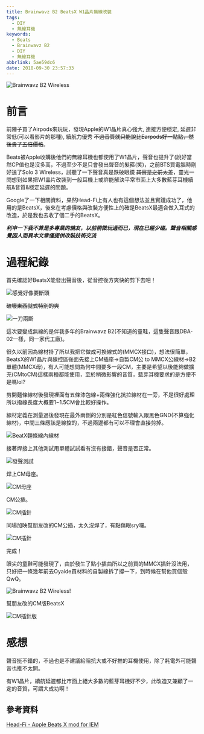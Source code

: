 ```yaml
---
title: Brainwavz B2 BeatsX W1晶片無線改裝
tags:
  - DIY
  - 無線耳機
keywords:
  - Beats
  - Brainwavz B2
  - DIY
  - 無線耳機
abbrlink: 5ae59dc6
date: 2018-09-30 23:57:33
---
```


![Brainwavz B2 Wireless](https://res.cloudinary.com/driftkingtw/image/upload/f_auto/v1538323439/blog/2018/09/30/Brainwavz-B2-BeatsX-W1%E6%99%B6%E7%89%87%E7%84%A1%E7%B7%9A%E6%94%B9%E8%A3%9D/P_20180930_233734_vHDR_Auto.jpg)

# 前言

前陣子買了Airpods來玩玩，發現Apple的W1晶片真心強大, 連接方便穩定, 延遲非常低(可以看影片的那種), 續航力優秀 ~~不過音質就只能說比Earpods好一點點，然後貴了五倍價格~~。

Beats被Apple收購後他們的無線耳機也都使用了W1晶片，聲音也提升了(說好當然CP值也是沒多高，不過至少不是只會發出聲音的髮箍(笑)，之前BTS買電腦時剛好送了Solo 3 Wireless，試聽了一下聲音真是跌破眼鏡 ~~其實是之前太差~~，靈光一閃想到如果把W1晶片改裝到一般耳機上或許能解決平常市面上大多數藍芽耳機續航&音質&穩定延遲的問題。

Google了一下相關資料，果然Head-Fi上有人也有這個想法並且實踐成功了，他用的是BeatsX，後來在考慮價格與改裝方便性上的確是BeatsX最適合做入耳式的改造，於是我也去收了個二手的BeatsX。

<strong>*利申一下我不算是多專業的燒友，以前稍微玩過而已，現在已經少碰。聲音相關感覺因人而異本文章僅提供改裝技術交流*</strong>

# 過程紀錄

首先確認好BeatsX能發出聲音後，從音控後方爽快的剪下去吧！

![感覺好像要斷頭](https://res.cloudinary.com/driftkingtw/image/upload/f_auto/a_90/v1538323416/blog/2018/09/30/Brainwavz-B2-BeatsX-W1%E6%99%B6%E7%89%87%E7%84%A1%E7%B7%9A%E6%94%B9%E8%A3%9D/P_20180930_184454_vHDR_Auto.jpg)

~~破壞東西就式特別的爽~~

![一刀兩斷](https://res.cloudinary.com/driftkingtw/image/upload/f_auto/v1538323418/blog/2018/09/30/Brainwavz-B2-BeatsX-W1%E6%99%B6%E7%89%87%E7%84%A1%E7%B7%9A%E6%94%B9%E8%A3%9D/P_20180930_184650_vHDR_Auto.jpg)

這次要變成無線的是伴我多年的Brainwavz B2(不知道的童鞋，這隻聲音跟DBA-02一樣，同一家代工廠)。

很久以前因為線材掛了所以我把它做成可換線式的(MMCX接口)，想法很簡單，BeatsX的W1晶片與線控區後面先接上CM插座->自製CM公 to MMCX公線材->B2單體(MMCX母)，有人可能想問為何中間要多一段CM，主要是希望以後能夠做擴充(CMtoCM)這樣兩種都能使用，至於稍微影響的音質，藍芽耳機要求的是方便不是嗎lol?

剪開麵條線材後發現裡面有五條漆包線+兩條強化抗拉線材在一旁，不是很好處理所以撥線長度大概要1~1.5CM會比較好操作。

線材定義在測量過後發現在最外兩側的分別是紅色信號輸入跟黑色GND(不算強化線材)，中間三條應該是線控的，不過兩邊都有可以不理會直接剪掉。

![BeatX麵條線內線材](https://res.cloudinary.com/driftkingtw/image/upload/f_auto/a_90/v1538323429/blog/2018/09/30/Brainwavz-B2-BeatsX-W1%E6%99%B6%E7%89%87%E7%84%A1%E7%B7%9A%E6%94%B9%E8%A3%9D/P_20180930_213245_vHDR_Auto.jpg)

接著焊接上其他測試用單體試試看有沒有接錯，聲音是否正常。

![發聲測試](https://res.cloudinary.com/driftkingtw/image/upload/f_auto/v1538323426/blog/2018/09/30/Brainwavz-B2-BeatsX-W1%E6%99%B6%E7%89%87%E7%84%A1%E7%B7%9A%E6%94%B9%E8%A3%9D/P_20180930_195612_vHDR_Auto.jpg)

焊上CM母座。

![CM母座](https://res.cloudinary.com/driftkingtw/image/upload/f_auto/a_0/v1538323433/blog/2018/09/30/Brainwavz-B2-BeatsX-W1%E6%99%B6%E7%89%87%E7%84%A1%E7%B7%9A%E6%94%B9%E8%A3%9D/P_20180930_213849_vHDR_Auto.jpg)

CM公插。

![CM插針](https://res.cloudinary.com/driftkingtw/image/upload/f_auto/v1538323436/blog/2018/09/30/Brainwavz-B2-BeatsX-W1%E6%99%B6%E7%89%87%E7%84%A1%E7%B7%9A%E6%94%B9%E8%A3%9D/P_20180930_215819_vHDR_Auto.jpg)

同場加映幫朋友改的CM公插，太久沒焊了，有點傷眼sry囉。

![CM插針](https://res.cloudinary.com/driftkingtw/image/upload/f_auto/v1538323427/blog/2018/09/30/Brainwavz-B2-BeatsX-W1%E6%99%B6%E7%89%87%E7%84%A1%E7%B7%9A%E6%94%B9%E8%A3%9D/P_20180930_211750_vHDR_Auto.jpg)

完成！

眼尖的童鞋可能發現了，由於發生了點小插曲所以之前買的MMCX插針沒法用，只好把一條幾年前去Oyaide買材料的自製線拆了撐一下，到時候在幫他買個殼QwQ。

![Brainwavz B2 Wireless!](https://res.cloudinary.com/driftkingtw/image/upload/f_auto/v1538323439/blog/2018/09/30/Brainwavz-B2-BeatsX-W1%E6%99%B6%E7%89%87%E7%84%A1%E7%B7%9A%E6%94%B9%E8%A3%9D/P_20180930_233734_vHDR_Auto.jpg)

幫朋友改的CM版BeatsX

![CM插針版](https://res.cloudinary.com/driftkingtw/image/upload/f_auto/v1538325406/blog/2018/09/30/Brainwavz-B2-BeatsX-W1%E6%99%B6%E7%89%87%E7%84%A1%E7%B7%9A%E6%94%B9%E8%A3%9D/P_20180930_233933_vHDR_Auto.jpg)

# 感想

聲音挺不錯的，不過也是不建議給阻抗大或不好推的耳機使用，除了耗電外可能聲音也推不太開。

有W1晶片，續航延遲都比市面上絕大多數的藍芽耳機好不少，此改造又兼顧了一定的音質，可謂大成功啊！

## 參考資料

[Head-Fi - Apple Beats X mod for IEM](https://www.head-fi.org/threads/apple-beats-x-mod-for-iem.844435/)